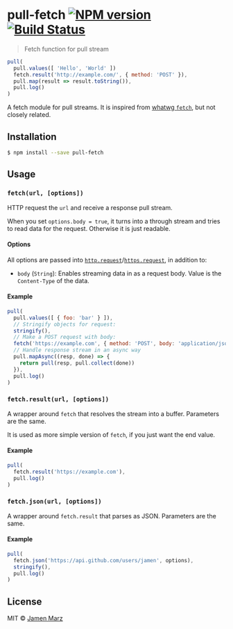 # pull-fetch [![NPM version](https://badge.fury.io/js/pull-fetch.svg)](https://npmjs.org/package/pull-fetch) [![Build Status](https://travis-ci.org/jamen/pull-fetch.svg?branch=master)](https://travis-ci.org/jamen/pull-fetch)

> Fetch function for pull stream

```js
pull(
  pull.values([ 'Hello', 'World' ])
  fetch.result('http://example.com/', { method: 'POST' }),
  pull.map(result => result.toString()),
  pull.log()
)
```

A fetch module for pull streams.  It is inspired from [whatwg `fetch`](https://fetch.spec.whatwg.org/#dom-global-fetch), but not closely related.

## Installation

```sh
$ npm install --save pull-fetch
```

## Usage

### `fetch(url, [options])`

HTTP request the `url` and receive a response pull stream.

When you set `options.body = true`, it turns into a through stream and tries to read data for the request.  Otherwise it is just readable.

#### Options

All options are passed into [`http.request`](https://nodejs.org/api/http.html#http_http_request_options_callback)/[`https.request`](https://nodejs.org/api/https.html#https_https_request_options_callback), in addition to:

 - `body` (`String`): Enables streaming data in as a request body.  Value is the `Content-Type` of the data.

#### Example

```js
pull(
  pull.values([ { foo: 'bar' } ]),
  // Stringify objects for request:
  stringify(),
  // Make a POST request with body:
  fetch('https://example.com', { method: 'POST', body: 'application/json' }),
  // Handle response stream in an async way
  pull.mapAsync((resp, done) => {
    return pull(resp, pull.collect(done))
  }),
  pull.log()
)
```

### `fetch.result(url, [options])`

A wrapper around `fetch` that resolves the stream into a buffer.  Parameters are the same.

It is used as more simple version of `fetch`, if you just want the end value.

#### Example

```js
pull(
  fetch.result('https://example.com'),
  pull.log()
)
```

### `fetch.json(url, [options])`

A wrapper around `fetch.result` that parses as JSON.  Parameters are the same.

#### Example

```js
pull(
  fetch.json('https://api.github.com/users/jamen', options),
  stringify(),
  pull.log()
)
```

## License

MIT © [Jamen Marz](https://github.com/jamen)
